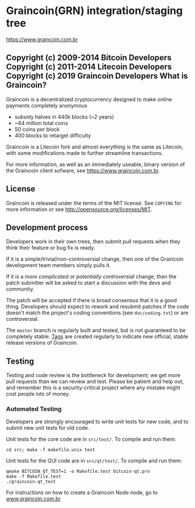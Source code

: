 Graincoin(GRN) integration/staging tree
================================

https://www.graincoin.com.br

Copyright (c) 2009-2014 Bitcoin Developers
Copyright (c) 2011-2014 Litecoin Developers
Copyright (c) 2019 Graincoin Developers
What is Graincoin?
----------------

Graincoin is a decentralized cryptocurrency designed to make online payments completely anonymous

 - subsidy halves in 440k blocks (~2 years)
 - ~64 million total coins
 - 50 coins per block
 - 400 blocks to retarget difficulty

Graincoin is a Litecoin fork and almost everything is the same as Litecoin, with some modifications made to further streamline transactions.

For more information, as well as an immediately useable, binary version of
the Graincoin client sofware, see https://www.graincoin.com.br.

License
-------

Graincoin is released under the terms of the MIT license. See `COPYING` for more
information or see http://opensource.org/licenses/MIT.

Development process
-------------------

Developers work in their own trees, then submit pull requests when they think
their feature or bug fix is ready.

If it is a simple/trivial/non-controversial change, then one of the Graincoin
development team members simply pulls it.

If it is a *more complicated or potentially controversial* change, then the patch
submitter will be asked to start a discussion with the devs and community.

The patch will be accepted if there is broad consensus that it is a good thing.
Developers should expect to rework and resubmit patches if the code doesn't
match the project's coding conventions (see `doc/coding.txt`) or are
controversial.

The `master` branch is regularly built and tested, but is not guaranteed to be
completely stable. [Tags](https://github.com/graincoin-project/graincoin/tags) are created
regularly to indicate new official, stable release versions of Graincoin.

Testing
-------

Testing and code review is the bottleneck for development; we get more pull
requests than we can review and test. Please be patient and help out, and
remember this is a security-critical project where any mistake might cost people
lots of money.

### Automated Testing

Developers are strongly encouraged to write unit tests for new code, and to
submit new unit tests for old code.

Unit tests for the core code are in `src/test/`. To compile and run them:

    cd src; make -f makefile.unix test

Unit tests for the GUI code are in `src/qt/test/`. To compile and run them:

    qmake BITCOIN_QT_TEST=1 -o Makefile.test bitcoin-qt.pro
    make -f Makefile.test
    ./graincoin-qt_test

For instructions on how to create a Graincoin Node node, go to www.graincoin.com.br
